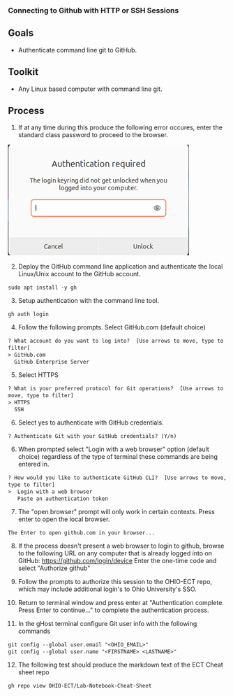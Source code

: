 ### Connecting to Github with HTTP or SSH Sessions

## Goals 

- Authenticate command line git to GitHub.

## Toolkit 

- Any Linux based computer with command line git.

## Process

1. If at any time during this produce the following error occures, enter the standard class password to proceed to the browser.

![Browswer Keyring Error](./images/Browser-keyring-error.png)

2. Deploy the GitHub command line application and authenticate the local Linux/Unix account to the GitHub account.
```
sudo apt install -y gh
```

3. Setup authentication with the command line tool.

```
gh auth login
```

4. Follow the following prompts. Select GitHub.com (default choice)

```
? What account do you want to log into?  [Use arrows to move, type to filter]
> GitHub.com
  GitHub Enterprise Server
```

5. Select HTTPS

```
? What is your preferred protocol for Git operations?  [Use arrows to move, type to filter]
> HTTPS
  SSH
```

6. Select yes to authenticate with GitHub credentials.
```
? Authenticate Git with your GitHub credentials? (Y/n)
```

6. When prompted select "Login with a web browser" option (default choice) regardless of the type of terminal these commands are being entered in.

```
? How would you like to authenticate GitHub CLI?  [Use arrows to move, type to filter]
>  Login with a web browser
   Paste an authentication token
```

7. The "open browser" prompt will only work in certain contexts. Press enter to open the local browser.  
```
The Enter to open github.com in your browser...  
```

8. If the process doesn't present a web browser to login to github, browse to the following URL on any computer that is already logged into on GitHub: https://github.com/login/device  Enter the one-time code and select "Authorize github"

9. Follow the prompts to authorize this session to the OHIO-ECT repo, which may include additional login's to Ohio University's SSO.

10. Return to terminal window and press enter at "Authentication complete. Press Enter to continue..." to complete the authentication process.

11. In the gHost terminal configure Git user info with the following commands
```
git config --global user.email "<OHIO_EMAIL>"
git config --global user.name "<FIRSTNAME> <LASTNAME>"
```

12. The following test should produce the markdown text of the ECT Cheat sheet repo
```
gh repo view OHIO-ECT/Lab-Notebook-Cheat-Sheet
```
